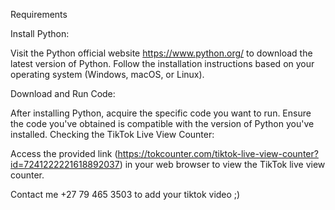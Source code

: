 Requirements

Install Python:

Visit the Python official website https://www.python.org/ to download the latest version of Python.
Follow the installation instructions based on your operating system (Windows, macOS, or Linux).

Download and Run Code:

After installing Python, acquire the specific code you want to run.
Ensure the code you've obtained is compatible with the version of Python you've installed.
Checking the TikTok Live View Counter:

Access the provided link (https://tokcounter.com/tiktok-live-view-counter?id=7241222221618892037) in your web browser to view the TikTok live view counter.

Contact me +27 79 465 3503 to add your tiktok video ;)
